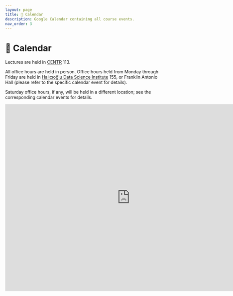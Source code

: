 ```yaml
---
layout: page
title: 📆 Calendar
description: Google Calendar containing all course events.
nav_order: 3
---
```


# 📆 Calendar

Lectures are held in <a href="https://map.concept3d.com/?id=1005#!ct/18312?s/CENTR_Main">CENTR</a> 113.


All office hours are held in person. Office hours held from Monday through Friday are held in [Halıcıoğlu Data Science Institute](https://map.concept3d.com/?id=1005#!m/246301) 155, or Franklin Antonio Hall (please refer to the specific calendar event for details).

Saturday office hours, if any, will be held in a different location; see the corresponding calendar events for details.

<iframe src="https://calendar.google.com/calendar/embed?src=c_256fc13669087ff298adea559179e197d1ee76d29b0ea9d6706c9cd961d9fce6%40group.calendar.google.com&ctz=America%2FLos_Angeles&title&showNav=1&mode=WEEK&showPrint=0&showTabs=0&showCalendars=0&showDate=1&showTitle=0&src=c_d360d350434ba59d640affb5eded3e02c8a8ac426087bd5a622dcdeed25991fe%40group.calendar.google.com" style="border: 0" width="800" height="600" frameborder="0" scrolling="no"></iframe>